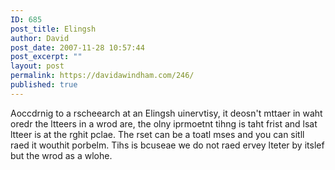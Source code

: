 ```yaml
---
ID: 685
post_title: Elingsh
author: David
post_date: 2007-11-28 10:57:44
post_excerpt: ""
layout: post
permalink: https://davidawindham.com/246/
published: true
---
```

Aoccdrnig to a rscheearch at an Elingsh uinervtisy, it deosn't mttaer in waht oredr the ltteers in a wrod are, the olny iprmoetnt tihng is taht frist and lsat ltteer is at the rghit pclae. The rset can be a toatl mses and you can sitll raed it wouthit porbelm. Tihs is bcuseae we do not raed ervey lteter by itslef but the wrod as a wlohe.

